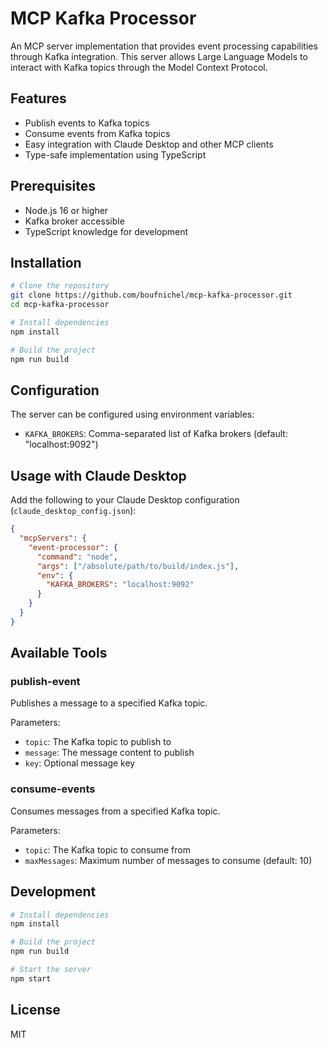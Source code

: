 # MCP Kafka Processor

An MCP server implementation that provides event processing capabilities through Kafka integration. This server allows Large Language Models to interact with Kafka topics through the Model Context Protocol.

## Features

- Publish events to Kafka topics
- Consume events from Kafka topics
- Easy integration with Claude Desktop and other MCP clients
- Type-safe implementation using TypeScript

## Prerequisites

- Node.js 16 or higher
- Kafka broker accessible
- TypeScript knowledge for development

## Installation

```bash
# Clone the repository
git clone https://github.com/boufnichel/mcp-kafka-processor.git
cd mcp-kafka-processor

# Install dependencies
npm install

# Build the project
npm run build
```

## Configuration

The server can be configured using environment variables:

- `KAFKA_BROKERS`: Comma-separated list of Kafka brokers (default: "localhost:9092")

## Usage with Claude Desktop

Add the following to your Claude Desktop configuration (`claude_desktop_config.json`):

```json
{
  "mcpServers": {
    "event-processor": {
      "command": "node",
      "args": ["/absolute/path/to/build/index.js"],
      "env": {
        "KAFKA_BROKERS": "localhost:9092"
      }
    }
  }
}
```

## Available Tools

### publish-event

Publishes a message to a specified Kafka topic.

Parameters:
- `topic`: The Kafka topic to publish to
- `message`: The message content to publish
- `key`: Optional message key

### consume-events

Consumes messages from a specified Kafka topic.

Parameters:
- `topic`: The Kafka topic to consume from
- `maxMessages`: Maximum number of messages to consume (default: 10)

## Development

```bash
# Install dependencies
npm install

# Build the project
npm run build

# Start the server
npm start
```

## License

MIT
